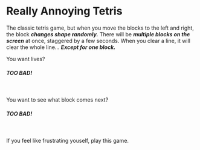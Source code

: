 # Really Annoying Tetris


<p>The classic tetris game, but when you move the blocks to the left and right, the block <strong><em>changes shape randomly.</em></strong> There will be <strong><em>multiple blocks on the screen</em></strong> at once, staggered by a few seconds. When you clear a line, it will clear the whole line... <strong><em>Except for one block.</em></strong> </p>

<p>You want lives?</p>
<h5><strong>TOO BAD!</strong></h5>
<br>
<p>You want to see what block comes next?</p>
<h5><strong>TOO BAD!</strong></h5>
<br>
<p>If you feel like frustrating youself, play this game.</p>